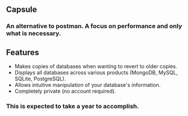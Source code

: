 ## Capsule

### An alternative to postman. A focus on performance and only what is necessary. 

## Features
 - Makes copies of databases when wanting to revert to older copies.
 - Displays all databases across various products (MongoDB, MySQL, SQLite, PostgreSQL).
 - Allows intuitive manipulation of your database's information.
 - Completely private (no account required).

### This is expected to take a year to accomplish. 
